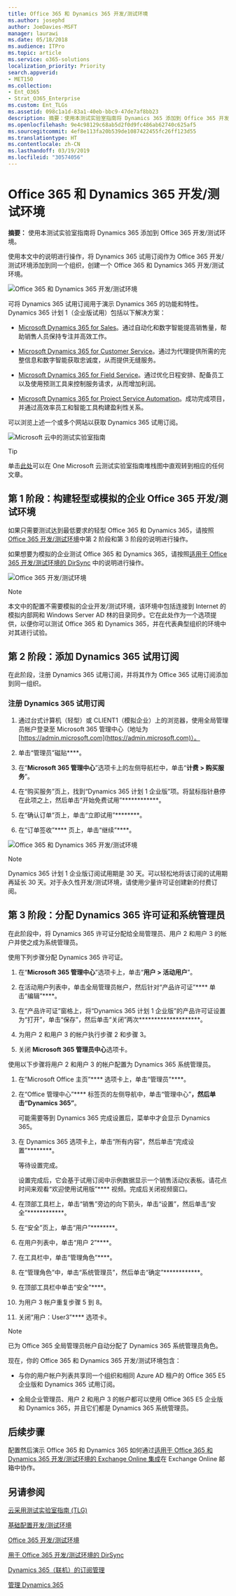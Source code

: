 ```yaml
---
title: Office 365 和 Dynamics 365 开发/测试环境
ms.author: josephd
author: JoeDavies-MSFT
manager: laurawi
ms.date: 05/18/2018
ms.audience: ITPro
ms.topic: article
ms.service: o365-solutions
localization_priority: Priority
search.appverid:
- MET150
ms.collection:
- Ent_O365
- Strat_O365_Enterprise
ms.custom: Ent_TLGs
ms.assetid: 098c1a1d-83a1-40eb-bbc9-47de7af8bb23
description: 摘要：使用本测试实验室指南将 Dynamics 365 添加到 Office 365 开发/测试环境。
ms.openlocfilehash: 9e4c98129c68ab5d2f0d9fc486ab62740c625af5
ms.sourcegitcommit: 4ef8e113fa20b539de1087422455fc26ff123d55
ms.translationtype: HT
ms.contentlocale: zh-CN
ms.lasthandoff: 03/19/2019
ms.locfileid: "30574056"
---
```

# <a name="office-365-and-dynamics-365-devtest-environment"></a>Office 365 和 Dynamics 365 开发/测试环境

 **摘要：** 使用本测试实验室指南将 Dynamics 365 添加到 Office 365 开发/测试环境。
  
使用本文中的说明进行操作，将 Dynamics 365 试用订阅作为 Office 365 开发/测试环境添加到同一个组织，创建一个 Office 365 和 Dynamics 365 开发/测试环境。

![Office 365 和 Dynamics 365 开发/测试环境](media/o365-dynamics365-dev-test.png)
  
  
可将 Dynamics 365 试用订阅用于演示 Dynamics 365 的功能和特性。Dynamics 365 计划 1（企业版试用）包括以下解决方案：
  
- [Microsoft Dynamics 365 for Sales](https://www.microsoft.com/dynamics365/sales)。通过自动化和数字智能提高销售量，帮助销售人员保持专注并高效工作。
    
- [Microsoft Dynamics 365 for Customer Service](https://www.microsoft.com/dynamics365/customer-service)。通过为代理提供所需的完整信息和数字智能获取忠诚度，从而提供无缝服务。
    
- [Microsoft Dynamics 365 for Field Service](https://www.microsoft.com/dynamics365/field-service)。通过优化日程安排、配备员工以及使用预测工具来控制服务请求，从而增加利润。
    
- [Microsoft Dynamics 365 for Project Service Automation](https://www.microsoft.com/zh-CN/dynamics365/project-service-automation)。成功完成项目，并通过高效率员工和智能工具构建盈利性关系。
    
可以浏览上述一个或多个网站以获取 Dynamics 365 试用订阅。
  
![Microsoft 云中的测试实验室指南](media/24ad0d1b-3274-40fb-972a-b8188b7268d1.png)
  
> [!TIP]
> 单击[此处](http://aka.ms/catlgstack)可以在 One Microsoft 云测试实验室指南堆栈图中直观转到相应的任何文章。
  
## <a name="phase-1-build-out-your-lightweight-or-simulated-enterprise-office-365-devtest-environment"></a>第 1 阶段：构建轻型或模拟的企业 Office 365 开发/测试环境

如果只需要测试达到最低要求的轻型 Office 365 和 Dynamics 365，请按照 [Office 365 开发/测试环境](office-365-dev-test-environment.md)中第 2 阶段和第 3 阶段的说明进行操作。
  
如果想要为模拟的企业测试 Office 365 和 Dynamics 365，请按照[适用于 Office 365 开发/测试环境的 DirSync](dirsync-for-your-office-365-dev-test-environment.md) 中的说明进行操作。

![Office 365 开发/测试环境](media/48fb91aa-09b0-4020-a496-a8253920c45d.png)
  
> [!NOTE]
> 本文中的配置不需要模拟的企业开发/测试环境，该环境中包括连接到 Internet 的模拟内部网和 Windows Server AD 林的目录同步。它在此处作为一个选项提供，以便你可以测试 Office 365 和 Dynamics 365，并在代表典型组织的环境中对其进行试验。 
  
## <a name="phase-2-add-a-dynamics-365-trial-subscription"></a>第 2 阶段：添加 Dynamics 365 试用订阅

在此阶段，注册 Dynamics 365 试用订阅，并将其作为 Office 365 试用订阅添加到同一组织。
  
### <a name="sign-up-for-a-dynamics-365-trial-subscription"></a>注册 Dynamics 365 试用订阅

1. 通过台式计算机（轻型）或 CLIENT1（模拟企业）上的浏览器，使用全局管理员帐户登录至 Microsoft 365 管理中心（地址为 [https://admin.microsoft.com](https://admin.microsoft.com)）。
    
2. 单击“管理员”磁贴****。
    
3. 在“**Microsoft 365 管理中心**”选项卡上的左侧导航栏中，单击“**计费 > 购买服务**”。
    
4. 在“购买服务”页上，找到“Dynamics 365 计划 1 企业版”项。将鼠标指针悬停在此项之上，然后单击“开始免费试用”************。
    
5. 在“确认订单”页上，单击“立即试用”********。
    
6. 在“订单签收”**** 页上，单击“继续”****。

![Office 365 和 Dynamics 365 开发/测试环境](media/o365-dynamics365-dev-test.png)
    
> [!NOTE]
> Dynamics 365 计划 1 企业版订阅试用期是 30 天。可以轻松地将该订阅的试用期再延长 30 天。对于永久性开发/测试环境，请使用少量许可证创建新的付费订阅。 
  
## <a name="phase-3-assign-dynamics-365-licenses-and-system-administrators"></a>第 3 阶段：分配 Dynamics 365 许可证和系统管理员

在此阶段中，将 Dynamics 365 许可证分配给全局管理员、用户 2 和用户 3 的帐户并使之成为系统管理员。
  
使用下列步骤分配 Dynamics 365 许可证。
  
1. 在“**Microsoft 365 管理中心**”选项卡上，单击“**用户 > 活动用户**”。
    
2. 在活动用户列表中，单击全局管理员帐户，然后针对“产品许可证”**** 单击“编辑”****。
    
3. 在“产品许可证”窗格上，将“Dynamics 365 计划 1 企业版”的产品许可证设置为“打开”，单击“保存”，然后单击“关闭”两次********************。
    
4. 为用户 2 和用户 3 的帐户执行步骤 2 和步骤 3。
    
5. 关闭 **Microsoft 365 管理员中心**选项卡。
    
使用以下步骤将用户 2 和用户 3 的帐户配置为 Dynamics 365 系统管理员。
  
1. 在“Microsoft Office 主页”**** 选项卡上，单击“管理员”****。
    
2. 在“Office 管理中心”**** 标签页的左侧导航中，单击“管理中心”****，然后单击“Dynamics 365”****。
    
    可能需要等到 Dynamics 365 完成设置后，菜单中才会显示 Dynamics 365。
    
3. 在 Dynamics 365 选项卡上，单击“所有内容”，然后单击“完成设置”********。
    
    等待设置完成。
    
    设置完成后，它会基于试用订阅中示例数据显示一个销售活动仪表板。请花点时间来观看“欢迎使用试用版”**** 视频。完成后关闭视频窗口。
    
4. 在顶部工具栏上，单击“销售”旁边的向下箭头，单击“设置”，然后单击“安全”************。
    
5. 在“安全”页上，单击“用户”********。
    
6. 在用户列表中，单击“用户 2”****。
    
7. 在工具栏中，单击“管理角色”****。
    
8. 在“管理角色”中，单击“系统管理员”，然后单击“确定”************。
    
9. 在顶部工具栏中单击“安全”****。
    
10. 为用户 3 帐户重复步骤 5 到 8。
    
11. 关闭“用户：User3”**** 选项卡。
    
> [!NOTE]
> 已为 Office 365 全局管理员帐户自动分配了 Dynamics 365 系统管理员角色。 
  
现在，你的 Office 365 和 Dynamics 365 开发/测试环境包含：
  
- 与你的用户帐户列表共享同一个组织和相同 Azure AD 租户的 Office 365 E5 企业版和 Dynamics 365 试用订阅。
    
- 全局企业管理员、用户 2 和用户 3 的帐户都可以使用 Office 365 E5 企业版和 Dynamics 365，并且它们都是 Dynamics 365 系统管理员。
    
## <a name="next-step"></a>后续步骤

配置然后演示 Office 365 和 Dynamics 365 如何通过[适用于 Office 365 和 Dynamics 365 开发/测试环境的 Exchange Online 集成](exchange-online-integration-for-your-office-365-and-dynamics-365-dev-test-enviro.md)在 Exchange Online 邮箱中协作。
  
## <a name="see-also"></a>另请参阅

[云采用测试实验室指南 (TLG)](cloud-adoption-test-lab-guides-tlgs.md)
  
[基础配置开发/测试环境](base-configuration-dev-test-environment.md)
  
[Office 365 开发/测试环境](office-365-dev-test-environment.md)
  
[用于 Office 365 开发/测试环境的 DirSync](dirsync-for-your-office-365-dev-test-environment.md)

[Dynamics 365（联机）的订阅管理](https://technet.microsoft.com/library/jj679903.aspx)
  
[管理 Dynamics 365](https://technet.microsoft.com/library/dn531101.aspx)


